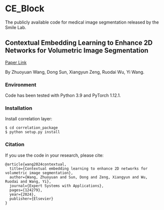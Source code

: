 # CE_Block
The publicly available code for medical image segmentation released by the Smile Lab.

## Contextual Embedding Learning to Enhance 2D Networks for Volumetric Image Segmentation
[Paper Link](https://www.sciencedirect.com/science/article/abs/pii/S095741742401145X)

By Zhuoyuan Wang, Dong Sun, Xiangyun Zeng, Ruodai Wu, Yi Wang.

### Environment
Code has been tested with Python 3.9 and PyTorch 1.12.1.

### Installation
Install correlation layer:
```
$ cd correlation_package
$ python setup.py install
```

### Citation
If you use the code in your research, please cite:
```
@article{wang2024contextual,
  title={Contextual embedding learning to enhance 2D networks for volumetric image segmentation},
  author={Wang, Zhuoyuan and Sun, Dong and Zeng, Xiangyun and Wu, Ruodai and Wang, Yi},
  journal={Expert Systems with Applications},
  pages={124279},
  year={2024},
  publisher={Elsevier}
}
```
